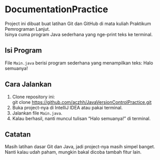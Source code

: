# DocumentationPractice
Project ini dibuat buat latihan Git dan GitHub di mata kuliah Praktikum Pemrograman Lanjut.  
Isinya cuma program Java sederhana yang nge-print teks ke terminal.
## Isi Program
File `Main.java` berisi program sederhana yang menampilkan teks:
Halo semuanya!
## Cara Jalankan
1. Clone repository ini:   
   git clone https://github.com/aczhh/JavaVersionControlPractice.git
2. Buka project-nya di IntelliJ IDEA atau pakai terminal.
3. Jalankan file `Main.java`.
4. Kalau berhasil, nanti muncul tulisan “Halo semuanya!” di terminal.

## Catatan
Masih latihan dasar Git dan Java, jadi project-nya masih simpel banget.  
Nanti kalau udah paham, mungkin bakal dicoba tambah fitur lain.
